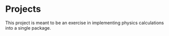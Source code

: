 # Projects

This project is meant to be an exercise in implementing physics calculations
into a single package.
